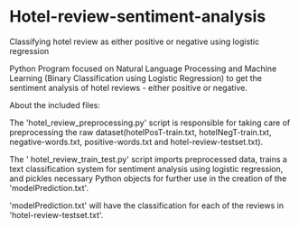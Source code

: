 # Hotel-review-sentiment-analysis
Classifying hotel review as either positive or negative using logistic regression 


Python Program focused on Natural Language Processing and Machine Learning (Binary Classification using Logistic Regression) to get the sentiment analysis of hotel reviews - either positive or negative.

About the included files:

The 'hotel_review_preprocessing.py' script is responsible for taking care of preprocessing the raw dataset(hotelPosT-train.txt, hotelNegT-train.txt, negative-words.txt, positive-words.txt and hotel-review-testset.txt).

The ' hotel_review_train_test.py' script imports preprocessed data, trains a text classification system for sentiment analysis using logistic regression, and pickles necessary Python objects for further use in the creation of the 'modelPrediction.txt'.


'modelPrediction.txt' will have the classification for each of the reviews in 'hotel-review-testset.txt'.
